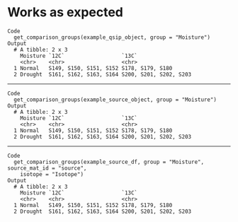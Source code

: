 # Works as expected

    Code
      get_comparison_groups(example_qsip_object, group = "Moisture")
    Output
      # A tibble: 2 x 3
        Moisture `12C`                  `13C`                 
        <chr>    <chr>                  <chr>                 
      1 Normal   S149, S150, S151, S152 S178, S179, S180      
      2 Drought  S161, S162, S163, S164 S200, S201, S202, S203

---

    Code
      get_comparison_groups(example_source_object, group = "Moisture")
    Output
      # A tibble: 2 x 3
        Moisture `12C`                  `13C`                 
        <chr>    <chr>                  <chr>                 
      1 Normal   S149, S150, S151, S152 S178, S179, S180      
      2 Drought  S161, S162, S163, S164 S200, S201, S202, S203

---

    Code
      get_comparison_groups(example_source_df, group = "Moisture", source_mat_id = "source",
        isotope = "Isotope")
    Output
      # A tibble: 2 x 3
        Moisture `12C`                  `13C`                 
        <chr>    <chr>                  <chr>                 
      1 Normal   S149, S150, S151, S152 S178, S179, S180      
      2 Drought  S161, S162, S163, S164 S200, S201, S202, S203

